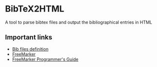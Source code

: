 # BibTeX2HTML
A tool to parse bibtex files and output the bibliographical entries in HTML

## Important links

*  [Bib files definition](http://nwalsh.com/tex/texhelp/bibtx-4.html)  
*  [FreeMarker](http://freemarker.org/)
*  [FreeMarker Programmer's Guide ](http://freemarker.org/docs/pgui.html)

